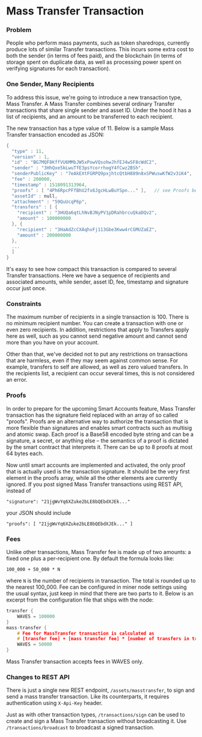 # Mass Transfer Transaction

### Problem

People who perform mass payments, such as token sharedrops, currently produce lots of similar Transfer transactions. This incurs some extra cost to both the sender \(in terms of fees paid\), and the blockchain \(in terms of storage spent on duplicate data, as well as processing power spent on verifying signatures for each transaction\).

### One Sender, Many Recipients

To address this issue, we're going to introduce a new transaction type, Mass Transfer. A Mass Transfer combines several ordinary Transfer transactions that share single sender and asset ID. Under the hood it has a list of recipients, and an amount to be transferred to each recipient.

The new transaction has a type value of 11. Below is a sample Mass Transfer transaction encoded as JSON:

```cpp
{
  "type" : 11,
  "version" : 1,
  "id" : "BG7MQF8KffVU6MMbJW5xPowVQsohwJhfEJ4wSF8cWdC2",
  "sender" : "3HhQxe5kLwuTfE3psYcorrhogY4fCwz2BSh",
  "senderPublicKey" : "7eAkEXtFGRPQ9pxjhtcQtbH889n8xSPWuswKfW2v3iK4",
  "fee" : 200000,
  "timestamp" : 1518091313964,
  "proofs" : [ "4Ph6RpcPFfBhU2fx6JgcHLwBuYSpn..." ],   // see Proofs below
  "assetId" : null,
  "attachment" : "59QuUcqP6p",
  "transfers" : [ {
    "recipient" : "3HUQa6qtLhNvBJNyPV1pDRahbrcuQkaDQv2",
    "amount" : 100000000
  }, {
    "recipient" : "3HaAdZcCXAqhvFj113Gbe3Kww4rCGMUZaEZ",
    "amount" : 200000000
  },
  ...
  ]
}
```

It's easy to see how compact this transaction is compared to several Transfer transactions. Here we have a sequence of recipients and associated amounts, while sender, asset ID, fee, timestamp and signature occur just once.

### Constraints

The maximum number of recipients in a single transaction is 100. There is no minimum recipient number. You can create a transaction with one or even zero recipients. In addition, restrictions that apply to Transfers apply here as well, such as you cannot send negative amount and cannot send more than you have on your account.

Other than that, we've decided not to put any restrictions on transactions that are harmless, even if they may seem against common sense. For example, transfers to self are allowed, as well as zero valued transfers. In the recipients list, a recipient can occur several times, this is not considered an error.

### Proofs

In order to prepare for the upcoming Smart Accounts feature, Mass Transfer transaction has the signature field replaced with an array of so called "proofs". Proofs are an alternative way to authorize the transaction that is more flexible than signatures and enables smart contracts such as multisig and atomic swap. Each proof is a Base58 encoded byte string and can be a signature, a secret, or anything else – the semantics of a proof is dictated by the smart contract that interprets it. There can be up to 8 proofs at most 64 bytes each.

Now until smart accounts are implemented and activated, the only proof that is actually used is the transaction signature. It should be the very first element in the proofs array, while all the other elements are currently ignored. If you post signed Mass Transfer transactions using REST API, instead of

`"signature": "21jgWvYq6XZuke2bLE8bQEbdXJEk..."`

your JSON should include

`"proofs": [ "21jgWvYq6XZuke2bLE8bQEbdXJEk..." ]`

### Fees

Unlike other transactions, Mass Transfer fee is made up of two amounts: a fixed one plus a per-recipient one. By default the formula looks like:

```
100_000 + 50_000 * N
```

where `N` is the number of recipients in transaction. The total is rounded up to the nearest 100_000. Fee can be configured in miner node settings using the usual syntax, just keep in mind that there are two parts to it. Below is an excerpt from the configuration file that ships with the node:

```cpp
transfer {
    WAVES = 100000
}
mass-transfer {
    # Fee for MassTransfer transaction is calculated as
    # [transfer fee] + [mass transfer fee] * [number of transfers in transaction]
    WAVES = 50000
}
```

Mass Transfer transaction accepts fees in WAVES only.

### Changes to REST API

There is just a single new REST endpoint, `/assets/masstransfer`, to sign and send a mass transfer transaction. Like its counterparts, it requires authentication using `X-Api-Key` header.

Just as with other transaction types, `/transactions/sign` can be used to create and sign a Mass Transfer transaction without broadcasting it. Use `/transactions/broadcast` to broadcast a signed transaction.

